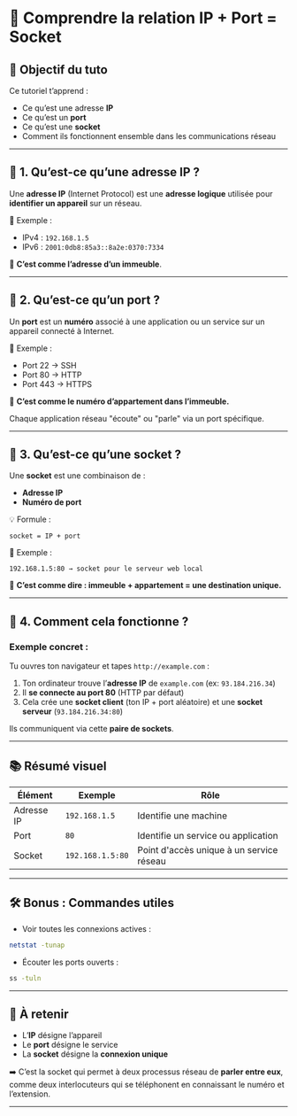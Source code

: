 # 🧪 Comprendre la relation IP + Port = Socket

## 🧭 Objectif du tuto

Ce tutoriel t’apprend :

* Ce qu’est une adresse **IP**
* Ce qu’est un **port**
* Ce qu’est une **socket**
* Comment ils fonctionnent ensemble dans les communications réseau

---

## 🧩 1. Qu’est-ce qu’une **adresse IP** ?

Une **adresse IP** (Internet Protocol) est une **adresse logique** utilisée pour **identifier un appareil** sur un réseau.

🔸 Exemple :

* IPv4 : `192.168.1.5`
* IPv6 : `2001:0db8:85a3::8a2e:0370:7334`

📌 **C’est comme l’adresse d’un immeuble**.

---

## 🚪 2. Qu’est-ce qu’un **port** ?

Un **port** est un **numéro** associé à une application ou un service sur un appareil connecté à Internet.

🔸 Exemple :

* Port 22 → SSH
* Port 80 → HTTP
* Port 443 → HTTPS

📌 **C’est comme le numéro d’appartement dans l’immeuble.**

Chaque application réseau "écoute" ou "parle" via un port spécifique.

---

## 🔌 3. Qu’est-ce qu’une **socket** ?

Une **socket** est une combinaison de :

* **Adresse IP**
* **Numéro de port**

💡 Formule :

```
socket = IP + port
```

🔸 Exemple :

```
192.168.1.5:80 → socket pour le serveur web local
```

📌 **C’est comme dire : immeuble + appartement = une destination unique.**

---

## 🧶 4. Comment cela fonctionne ?

### Exemple concret :

Tu ouvres ton navigateur et tapes `http://example.com` :

1. Ton ordinateur trouve l’**adresse IP** de `example.com` (ex: `93.184.216.34`)
2. Il **se connecte au port 80** (HTTP par défaut)
3. Cela crée une **socket client** (ton IP + port aléatoire) et une **socket serveur** (`93.184.216.34:80`)

Ils communiquent via cette **paire de sockets**.

---

## 📚 Résumé visuel

| Élément    | Exemple          | Rôle                                     |
| ---------- | ---------------- | ---------------------------------------- |
| Adresse IP | `192.168.1.5`    | Identifie une machine                    |
| Port       | `80`             | Identifie un service ou application      |
| Socket     | `192.168.1.5:80` | Point d'accès unique à un service réseau |

---

## 🛠️ Bonus : Commandes utiles

* Voir toutes les connexions actives :

```bash
netstat -tunap
```

* Écouter les ports ouverts :

```bash
ss -tuln
```

---

## 🧠 À retenir

* L’**IP** désigne l’appareil
* Le **port** désigne le service
* La **socket** désigne la **connexion unique**

➡️ C’est la socket qui permet à deux processus réseau de **parler entre eux**, comme deux interlocuteurs qui se téléphonent en connaissant le numéro et l’extension.

---
